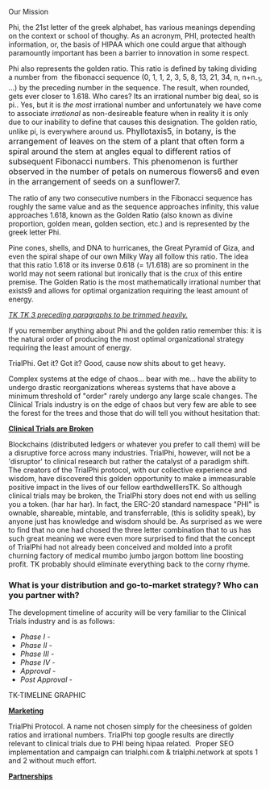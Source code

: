 Our Mission



Phi, the 21st letter of the greek alphabet, has various meanings depending on the context or school of thoughy. As an acronym, PHI, protected health information, or, the basis of HIPAA which one could argue that although paramountly important has been a barrier to innovation in some respect. 

Phi also represents the golden ratio. This ratio is defined by taking dividing a number from  the fibonacci sequence (0, 1, 1, 2, 3, 5, 8, 13, 21, 34, n, n+n<sub>-1</sub>, ...) by the preceding number in the sequence. The result, when rounded, gets ever closer to 1.618\. Who cares? Its an irrational number big deal, so is pi.. Yes, but it is _the most_ irrational number and unfortunately we have come to associate _irrational_ as non-desireable feature when in reality it is only due to our inability to define that causes this designation. The golden ratio, unlike pi, is everywhere around us. <span style="font-size: 1rem; letter-spacing: 0px; text-indent: 2rem;">Phyllotaxis5, in botany, is the arrangement of leaves on the stem of a plant that often form a spiral around the stem at angles equal to different ratios of subsequent Fibonacci numbers. This phenomenon is further observed in the number of petals on numerous flowers6 and even in the arrangement of seeds on a sunflower7.</span>

The ratio of any two consecutive numbers in the Fibonacci sequence has roughly the same value and as the sequence approaches infinity, this value approaches 1.618, known as the Golden Ratio (also known as divine proportion, golden mean, golden section, etc.) and is represented by the greek letter Phi.

Pine cones, shells, and DNA to hurricanes, the Great Pyramid of Giza, and even the spiral shape of our own Milky Way all follow this ratio. The idea that this ratio 1.618 or its inverse 0.618 (= 1/1.618) are so prominent in the world may not seem rational but ironically that is the crux of this entire premise. The Golden Ratio is the most mathematically irrational number that exists9 and allows for optimal organization requiring the least amount of energy.

<u>_TK TK 3 preceding paragraphs to be trimmed heavily._</u>

If you remember anything about Phi and the golden ratio remember this: it is the natural order of producing the most optimal organizational strategy requiring the least amount of energy.

TrialPhi. Get it? Got it? Good, cause now shits about to get heavy. 

Complex systems at the edge of chaos... bear with me... have the ability to undergo drastic reorganizations whereas systems that have above a minimum threshold of "order" rarely undergo any large scale changes. The Clinical Trials industry is on the edge of chaos but very few are able to see the forest for the trees and those that do will tell you without hesitation that:

**<u>Clinical Trials are Broken</u>**

Blockchains (distributed ledgers or whatever you prefer to call them) will be a disruptive force across many industries. TrialPhi, however, will not be a 'disruptor' to clinical research but rather the catalyst of a paradigm shift. The creators of the TrialPhi protocol, with our collective experience and wisdom, have discovered this golden opportunity to make a immeasurable positive impact in the lives of our fellow earthdwelllersTK. So although clinical trials may be broken, the TrialPhi story does not end with us selling you a token. (har har har). In fact, the ERC-20 standard namespace "PHI" is ownable, shareable, mintable, and transferrable, (this is solidity speak), by anyone just has knowledge and wisdom should be. As surprised as we were to find that no one had chosed the three letter combination that to us has such great meaning we were even more surprised to find that the concept of TrialPhi had not already been conceived and molded into a profit churning factory of medical mumbo jumbo jargon bottom line boosting profit. TK probably should eliminate everything back to the corny rhyme.



###  What is your distribution and go-to-market strategy? Who can you partner with?
The development timeline of accurity will be very familiar to the Clinical Trials industry and is as follows:  
* *Phase I* -
* *Phase II* -  
* *Phase III* -  
* *Phase IV* -  
* *Approval* -
* *Post Approval* -

TK-TIMELINE GRAPHIC



**<u>Marketing</u>**

TrialPhi Protocol. A name not chosen simply for the cheesiness of golden ratios and irrational numbers. TrialPhi top google results are directly relevant to clinical trials due to PHI being hipaa related.  Proper SEO implementation and campaign can trialphi.com & trialphi.network at spots 1 and 2 without much effort.

**<u>Partnerships</u>**
